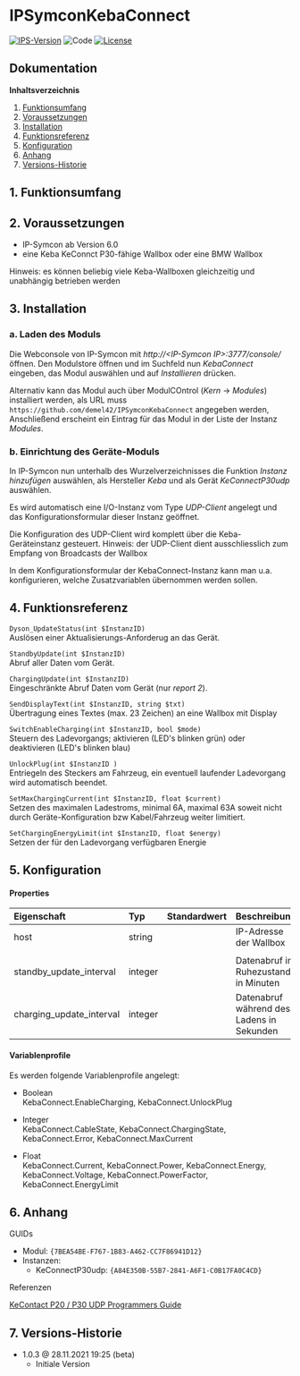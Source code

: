 # IPSymconKebaConnect

[![IPS-Version](https://img.shields.io/badge/Symcon_Version-6.0+-red.svg)](https://www.symcon.de/service/dokumentation/entwicklerbereich/sdk-tools/sdk-php/)
![Code](https://img.shields.io/badge/Code-PHP-blue.svg)
[![License](https://img.shields.io/badge/License-CC%20BY--NC--SA%204.0-green.svg)](https://creativecommons.org/licenses/by-nc-sa/4.0/)

## Dokumentation

**Inhaltsverzeichnis**

1. [Funktionsumfang](#1-funktionsumfang)
2. [Voraussetzungen](#2-voraussetzungen)
3. [Installation](#3-installation)
4. [Funktionsreferenz](#4-funktionsreferenz)
5. [Konfiguration](#5-konfiguration)
6. [Anhang](#6-anhang)
7. [Versions-Historie](#7-versions-historie)

## 1. Funktionsumfang

## 2. Voraussetzungen

- IP-Symcon ab Version 6.0
- eine Keba KeConnct P30-fähige Wallbox oder eine BMW Wallbox

Hinweis: es können beliebig viele Keba-Wallboxen gleichzeitig und unabhängig betrieben werden

## 3. Installation

### a. Laden des Moduls

Die Webconsole von IP-Symcon mit _http://\<IP-Symcon IP\>:3777/console/_ öffnen.
Den Modulstore öffnen und im Suchfeld nun _KebaConnect_ eingeben, das Modul auswählen und auf _Installieren_ drücken.

Alternativ kann das Modul auch über ModulCOntrol (_Kern_ -> _Modules_) installiert werden, als URL muss `https://github.com/demel42/IPSymconKebaConnect` angegeben werden,
Anschließend erscheint ein Eintrag für das Modul in der Liste der Instanz _Modules_.

### b. Einrichtung des Geräte-Moduls

In IP-Symcon nun unterhalb des Wurzelverzeichnisses die Funktion _Instanz hinzufügen_ auswählen, als Hersteller _Keba_ und als Gerät _KeConnectP30udp_ auswählen.

Es wird automatisch eine I/O-Instanz vom Type _UDP-Client_ angelegt und das Konfigurationsformular dieser Instanz geöffnet.

Die Konfiguration des UDP-Client wird komplett über die Keba-Geräteinstanz gesteuert.
Hinweis: der UDP-Client dient ausschliesslich zum Empfang von Broadcasts der Wallbox

In dem Konfigurationsformular der KebaConnect-Instanz kann man u.a. konfigurieren, welche Zusatzvariablen übernommen werden sollen.

## 4. Funktionsreferenz

`Dyson_UpdateStatus(int $InstanzID)`<br>
Auslösen einer Aktualisierungs-Anforderug an das Gerät.


`StandbyUpdate(int $InstanzID)`<br>
Abruf aller Daten vom Gerät.

`ChargingUpdate(int $InstanzID)`<br>
Eingeschränkte Abruf Daten vom Gerät (nur _report 2_).

`SendDisplayText(int $InstanzID, string $txt)`<br>
Übertragung eines Textes (max. 23 Zeichen) an eine Wallbox mit Display

`SwitchEnableCharging(int $InstanzID, bool $mode)`<br>
Steuern des Ladevorgangs; aktivieren (LED's blinken grün) oder deaktivieren (LED's blinken blau)

`UnlockPlug(int $InstanzID )`<br>
Entriegeln des Steckers am Fahrzeug, ein eventuell laufender Ladevorgang wird automatisch beendet.

`SetMaxChargingCurrent(int $InstanzID, float $current)`<br>
Setzen des maximalen Ladestroms, minimal 6A, maximal 63A soweit nicht durch Geräte-Konfiguration bzw Kabel/Fahrzeug weiter limitiert.

`SetChargingEnergyLimit(int $InstanzID, float $energy)`<br>
Setzen der für den Ladevorgang verfügbaren Energie

## 5. Konfiguration

#### Properties

| Eigenschaft                           | Typ      | Standardwert | Beschreibung |
| :------------------------------------ | :------  | :----------- | :----------- |
| host                                  | string   |              | IP-Adresse der Wallbox |
|                                       |          |              | |
| standby_update_interval               | integer  |              | Datenabruf im Ruhezustand in Minuten |
| charging_update_interval              | integer  |              | Datenabruf während des Ladens in Sekunden |


#### Variablenprofile

Es werden folgende Variablenprofile angelegt:

* Boolean<br>
KebaConnect.EnableCharging, KebaConnect.UnlockPlug

* Integer<br>
KebaConnect.CableState, KebaConnect.ChargingState, KebaConnect.Error, KebaConnect.MaxCurrent

* Float<br>
KebaConnect.Current, KebaConnect.Power, KebaConnect.Energy, KebaConnect.Voltage, KebaConnect.PowerFactor, KebaConnect.EnergyLimit

## 6. Anhang

GUIDs
- Modul: `{7BEA54BE-F767-1B83-A462-CC7F86941D12}`
- Instanzen:
  - KeConnectP30udp: `{A84E350B-55B7-2841-A6F1-C0B17FA0C4CD}`

Referenzen

[KeContact P20 / P30 UDP Programmers Guide](https://www.keba.com/file/downloads/e-mobility/KeContact_P20_P30_UDP_ProgrGuide_en.pdf)

## 7. Versions-Historie

- 1.0.3 @ 28.11.2021 19:25 (beta)
  - Initiale Version

